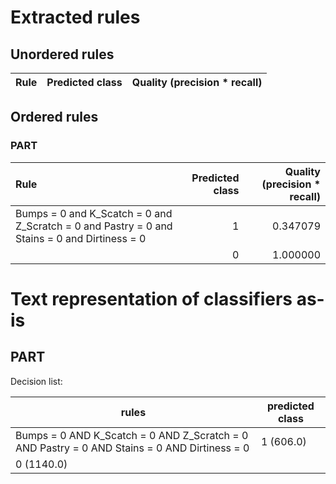 # Extracted rules

## Unordered rules

| Rule | Predicted class | Quality (precision * recall) |
|:----|----:|----:|

## Ordered rules

### PART

| Rule | Predicted class | Quality (precision * recall) |
|:----|----:|----:|
| Bumps = 0 and K_Scatch = 0 and Z_Scratch = 0 and Pastry = 0 and Stains = 0 and Dirtiness = 0 | 1 | 0.347079 |
|  | 0 | 1.000000 |


# Text representation of classifiers as-is

## PART

Decision list:

rules | predicted class
---|---
Bumps = 0 AND K_Scatch = 0 AND Z_Scratch = 0 AND Pastry = 0 AND Stains = 0 AND Dirtiness = 0|1 (606.0)
|0 (1140.0)


